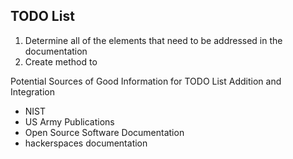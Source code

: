 ## TODO List
1. Determine all of the elements that need to be addressed in the documentation
2. Create method to 


Potential Sources of Good Information for TODO List Addition and Integration
- NIST
- US Army Publications
- Open Source Software Documentation
- hackerspaces documentation
